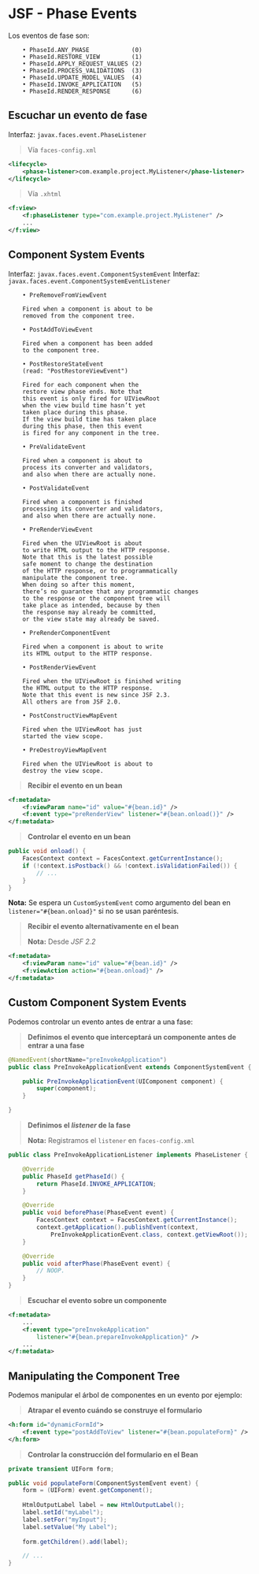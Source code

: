 # JSF - Phase Events

Los eventos de fase son:

```text
    • PhaseId.ANY_PHASE            (0)
    • PhaseId.RESTORE_VIEW         (1)
    • PhaseId.APPLY_REQUEST_VALUES (2)
    • PhaseId.PROCESS_VALIDATIONS  (3)
    • PhaseId.UPDATE_MODEL_VALUES  (4)
    • PhaseId.INVOKE_APPLICATION   (5)
    • PhaseId.RENDER_RESPONSE      (6)
```

## Escuchar un evento de fase

Interfaz: `javax.faces.event.PhaseListener`

> Vía `faces-config.xml`

```xml
<lifecycle>
    <phase-listener>com.example.project.MyListener</phase-listener>
</lifecycle>
```

> Vía `.xhtml`

```xml
<f:view>
    <f:phaseListener type="com.example.project.MyListener" />
    ...
</f:view>
```

## Component System Events

Interfaz: `javax.faces.event.ComponentSystemEvent`
Interfaz: `javax.faces.event.ComponentSystemEventListener`

```text
    • PreRemoveFromViewEvent

    Fired when a component is about to be 
    removed from the component tree.
    
    • PostAddToViewEvent
    
    Fired when a component has been added 
    to the component tree.
    
    • PostRestoreStateEvent 
    (read: "PostRestoreViewEvent")
    
    Fired for each component when the 
    restore view phase ends. Note that 
    this event is only fired for UIViewRoot 
    when the view build time hasn’t yet
    taken place during this phase. 
    If the view build time has taken place
    during this phase, then this event 
    is fired for any component in the tree.

    • PreValidateEvent
    
    Fired when a component is about to 
    process its converter and validators, 
    and also when there are actually none.
    
    • PostValidateEvent
    
    Fired when a component is finished 
    processing its converter and validators, 
    and also when there are actually none.
    
    • PreRenderViewEvent
    
    Fired when the UIViewRoot is about 
    to write HTML output to the HTTP response.
    Note that this is the latest possible 
    safe moment to change the destination 
    of the HTTP response, or to programmatically 
    manipulate the component tree.
    When doing so after this moment, 
    there’s no guarantee that any programmatic changes 
    to the response or the component tree will 
    take place as intended, because by then 
    the response may already be committed, 
    or the view state may already be saved.
    
    • PreRenderComponentEvent
    
    Fired when a component is about to write
    its HTML output to the HTTP response.
    
    • PostRenderViewEvent
    
    Fired when the UIViewRoot is finished writing
    the HTML output to the HTTP response. 
    Note that this event is new since JSF 2.3. 
    All others are from JSF 2.0.
    
    • PostConstructViewMapEvent 
    
    Fired when the UIViewRoot has just 
    started the view scope.
    
    • PreDestroyViewMapEvent
    
    Fired when the UIViewRoot is about to
    destroy the view scope.
```

> **Recibir el evento en un bean** 

```xml
<f:metadata>
    <f:viewParam name="id" value="#{bean.id}" />
    <f:event type="preRenderView" listener="#{bean.onload()}" />
</f:metadata>
```

> **Controlar el evento en un bean**

```java
public void onload() {
    FacesContext context = FacesContext.getCurrentInstance();
    if (!context.isPostback() && !context.isValidationFailed()) {
        // ...
    }
}
```

**Nota:** Se espera un `CustomSystemEvent` como argumento del bean en `listener="#{bean.onload}"` si no se usan paréntesis.

> **Recibir el evento alternativamente en el bean**
>
> **Nota:** Desde *JSF 2.2*

```xml
<f:metadata>
    <f:viewParam name="id" value="#{bean.id}" />
    <f:viewAction action="#{bean.onload}" />
</f:metadata>
```

## Custom Component System Events

Podemos controlar un evento antes de entrar a una fase:

> **Definimos el evento que interceptará un componente antes de entrar a una fase**

```java
@NamedEvent(shortName="preInvokeApplication")
public class PreInvokeApplicationEvent extends ComponentSystemEvent {

    public PreInvokeApplicationEvent(UIComponent component) {
        super(component);
    }

}
```

> **Definimos el *listener* de la fase**
>
> **Nota:** Registramos el `listener` en `faces-config.xml`

```java
public class PreInvokeApplicationListener implements PhaseListener {

    @Override
    public PhaseId getPhaseId() {
        return PhaseId.INVOKE_APPLICATION;
    }

    @Override
    public void beforePhase(PhaseEvent event) {
        FacesContext context = FacesContext.getCurrentInstance();
        context.getApplication().publishEvent(context,
            PreInvokeApplicationEvent.class, context.getViewRoot());
    }

    @Override
    public void afterPhase(PhaseEvent event) {
        // NOOP.
    }
}
```

> **Escuchar el evento sobre un componente**

```xml
<f:metadata>
    ...
    <f:event type="preInvokeApplication"
        listener="#{bean.prepareInvokeApplication}" />
    ...
</f:metadata>
```

## Manipulating the Component Tree

Podemos manipular el árbol de componentes en un evento por ejemplo:

> **Atrapar el evento cuándo se construye el formulario**

```xml
<h:form id="dynamicFormId">
    <f:event type="postAddToView" listener="#{bean.populateForm}" />
</h:form>
```

> **Controlar la construcción del formulario en el Bean**

```java
private transient UIForm form;

public void populateForm(ComponentSystemEvent event) {
    form = (UIForm) event.getComponent();
    
    HtmlOutputLabel label = new HtmlOutputLabel();
    label.setId("myLabel");
    label.setFor("myInput");
    label.setValue("My Label");
    
    form.getChildren().add(label);

    // ...
}
```
